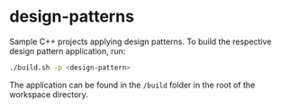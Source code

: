 # design-patterns
Sample C++ projects applying design patterns. To build the respective design pattern application, run:

```bash
./build.sh -p <design-pattern>
```

The application can be found in the `/build` folder in the root of the workspace directory.
